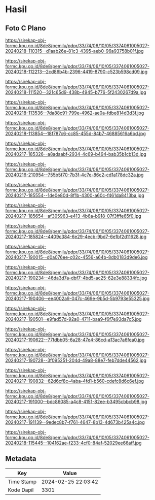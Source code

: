 # Hasil

## Foto C Plano

https://sirekap-obj-formc.kpu.go.id/8de8/pemilu/pdpr/33/74/06/10/05/3374061005027-20240218-110315--d1aab26e-81c3-4395-aeb0-96a93758b01f.jpg

https://sirekap-obj-formc.kpu.go.id/8de8/pemilu/pdpr/33/74/06/10/05/3374061005027-20240218-112213--2cd86b4b-2396-4419-8790-c523b598cd09.jpg

https://sirekap-obj-formc.kpu.go.id/8de8/pemilu/pdpr/33/74/06/10/05/3374061005027-20240218-111520--321c65d9-438b-4945-b776-5f2430267d9a.jpg

https://sirekap-obj-formc.kpu.go.id/8de8/pemilu/pdpr/33/74/06/10/05/3374061005027-20240218-113536--7da88c91-799e-4962-ae0a-fdbe814d3d3f.jpg

https://sirekap-obj-formc.kpu.go.id/8de8/pemilu/pdpr/33/74/06/10/05/3374061005027-20240218-113854--18f787c6-cc85-455d-84b7-46885616a6bd.jpg

https://sirekap-obj-formc.kpu.go.id/8de8/pemilu/pdpr/33/74/06/10/05/3374061005027-20240217-185326--a8adaabf-2934-4c69-b494-bab35b1cb13d.jpg

https://sirekap-obj-formc.kpu.go.id/8de8/pemilu/pdpr/33/74/06/10/05/3374061005027-20240216-210954--755b5f70-7b3f-4c7e-86c2-cd1a178dc32a.jpg

https://sirekap-obj-formc.kpu.go.id/8de8/pemilu/pdpr/33/74/06/10/05/3374061005027-20240217-185554--1de0e80d-8f1b-4300-a60c-f461da8413ba.jpg

https://sirekap-obj-formc.kpu.go.id/8de8/pemilu/pdpr/33/74/06/10/05/3374061005027-20240217-185654--af305963-e413-4b6a-b918-07f3fffe65f0.jpg

https://sirekap-obj-formc.kpu.go.id/8de8/pemilu/pdpr/33/74/06/10/05/3374061005027-20240217-185824--4409c384-6e29-4ecb-9bd7-6e1bf2d11628.jpg

https://sirekap-obj-formc.kpu.go.id/8de8/pemilu/pdpr/33/74/06/10/05/3374061005027-20240217-190015--d0a076ee-c02c-4556-a64b-8db0183d9de6.jpg

https://sirekap-obj-formc.kpu.go.id/8de8/pemilu/pdpr/33/74/06/10/05/3374061005027-20240217-190234--46da3d7a-dbf7-4bd5-ac25-62e3e88334fc.jpg

https://sirekap-obj-formc.kpu.go.id/8de8/pemilu/pdpr/33/74/06/10/05/3374061005027-20240217-190406--ee4002a9-047c-469e-9b5d-5b9793e55325.jpg

https://sirekap-obj-formc.kpu.go.id/8de8/pemilu/pdpr/33/74/06/10/05/3374061005027-20240217-190501--e9fad57d-92a0-4711-baa9-f6f7e93da7c5.jpg

https://sirekap-obj-formc.kpu.go.id/8de8/pemilu/pdpr/33/74/06/10/05/3374061005027-20240217-190622--77fdbb05-6a28-47e4-86cd-a13ac7a6fea0.jpg

https://sirekap-obj-formc.kpu.go.id/8de8/pemilu/pdpr/33/74/06/10/05/3374061005027-20240217-190728--3f095251-204d-49a8-88e7-feb7dde44562.jpg

https://sirekap-obj-formc.kpu.go.id/8de8/pemilu/pdpr/33/74/06/10/05/3374061005027-20240217-190832--62d6cf8c-4aba-4fd1-b560-cdefc8d6c6ef.jpg

https://sirekap-obj-formc.kpu.go.id/8de8/pemilu/pdpr/33/74/06/10/05/3374061005027-20240217-191000--bdc86085-a4c8-4151-82ee-b3495cbbcb98.jpg

https://sirekap-obj-formc.kpu.go.id/8de8/pemilu/pdpr/33/74/06/10/05/3374061005027-20240217-191139--9edec8b7-f761-4647-8b13-4d673b425a4c.jpg

https://sirekap-obj-formc.kpu.go.id/8de8/pemilu/pdpr/33/74/06/10/05/3374061005027-20240218-115445--104162ae-f233-4cf0-84af-52029ee66aff.jpg


## Metadata

| Key        | Value               |
| ---------- | ------------------- |
| Time Stamp | 2024-02-25 22:03:42 |
| Kode Dapil | 3301                |



